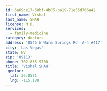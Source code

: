 ```yaml
---
id: 6a69ce17-50bf-4b05-ba19-71e55d766a42
first_name: Vishal
last_name: SHAH
license: M.D.
services:
  - family-medicine
category: doctors
address: '8545 W Warm Springs Rd  A-4 #417'
city: 'Las Vegas'
state: NV
zip: '89113'
phone: 702-835-9700
title: 'Vishal SHAH'
_geoloc:
  lat: 36.0571
  lng: -115.188
---
```

